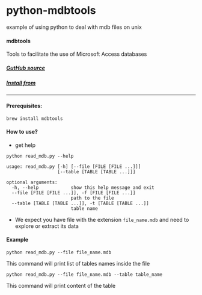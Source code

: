 # python-mdbtools
example of using python to deal with mdb files on unix

#### mdbtools
Tools to facilitate the use of Microsoft Access databases


##### [GutHub source](https://github.com/brianb/mdbtools/)

##### [Install from](https://formulae.brew.sh/formula/mdbtools)

---
#### Prerequisites:

```brew install mdbtools```


#### How to use?
- get help
```shell script
python read_mdb.py --help
```
```shell script
usage: read_mdb.py [-h] [--file [FILE [FILE ...]]]
                   [--table [TABLE [TABLE ...]]]

optional arguments:
  -h, --help            show this help message and exit
  --file [FILE [FILE ...]], -f [FILE [FILE ...]]
                        path to the file
  --table [TABLE [TABLE ...]], -t [TABLE [TABLE ...]]
                        table name
```
- We expect you have file with the extension `file_name.mdb` and need to explore or extract its data

#### Example
```shell script
python read_mdb.py --file file_name.mdb
```
This command will print list of tables names inside the file

```shell script
python read_mdb.py --file file_name.mdb --table table_name
```
This command will print content of the table
